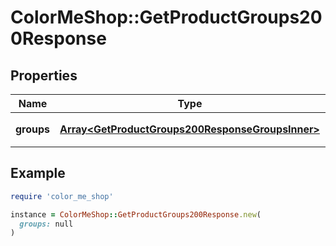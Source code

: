 # ColorMeShop::GetProductGroups200Response

## Properties

| Name | Type | Description | Notes |
| ---- | ---- | ----------- | ----- |
| **groups** | [**Array&lt;GetProductGroups200ResponseGroupsInner&gt;**](GetProductGroups200ResponseGroupsInner.md) | グループ情報一覧 | [optional] |

## Example

```ruby
require 'color_me_shop'

instance = ColorMeShop::GetProductGroups200Response.new(
  groups: null
)
```

